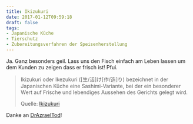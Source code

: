 ```yaml
---
title: Ikizukuri
date: 2017-01-12T09:59:18
draft: false
tags:
- Japanische Küche
- Tierschutz
- Zubereitungsverfahren der Speisenherstellung
---
```


Ja. Ganz besonders geil. Lass uns den Fisch einfach am Leben lassen um dem
Kunden zu zeigen dass er frisch ist! Pfui.


> Ikizukuri oder Ikezukuri ([生/活]け[作/造]り) bezeichnet in der
> Japanischen Küche eine Sashimi-Variante, bei der ein besonderer Wert auf
> Frische und lebendiges Aussehen des Gerichts gelegt wird.
>
> Quelle: [Ikizukuri](https://de.wikipedia.org/wiki/Ikizukuri)

Danke an [DrAzraelTod](https://twitter.com/DrAzraelTod)!
